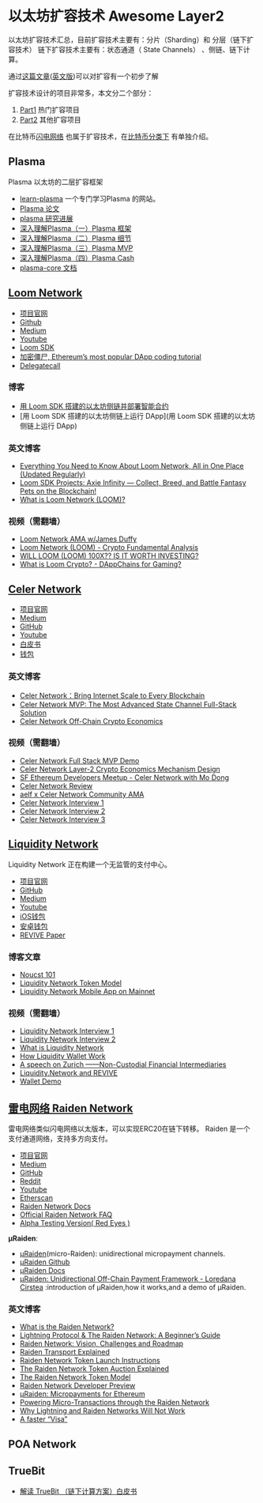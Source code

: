 # 以太坊扩容技术 Awesome Layer2

以太坊扩容技术汇总，目前扩容技术主要有：分片（Sharding）和 分层（链下扩容技术）
链下扩容技术主要有：状态通道（ State Channels） 、侧链、链下计算。

通过[这篇文章](https://www.jianshu.com/p/560366753f9e)([英文版](https://www.jianshu.com/p/560366753f9e))可以对扩容有一个初步了解

扩容技术设计的项目非常多，本文分二个部分：

1. [Part1](https://wiki.learnblockchain.cn/ethereum/layer-2.html) 热门扩容项目
2. [Part2](https://wiki.learnblockchain.cn/ethereum/layer-2-more.html) 其他扩容项目

在比特币[闪电网络](https://wiki.learnblockchain.cn/bitcoin/lightning.html) 也属于扩容技术，在[比特币分类下](https://wiki.learnblockchain.cn/bitcoin/lightning.html) 有单独介绍。

## Plasma 

Plasma 以太坊的二层扩容框架

* [learn-plasma](https://www.learnplasma.org/zh/learn/) 一个专门学习Plasma 的网站。
* [Plasma 论文](http://plasma.io/plasma.pdf) 
* [plasma 研究进展](https://ethresear.ch/c/plasma)
* [深入理解Plasma（一）Plasma 框架](https://learnblockchain.cn/2018/10/20/plasma-framework/)
* [深入理解Plasma（二）Plasma 细节](https://learnblockchain.cn/2018/10/24/plasma-in-detail/)
* [深入理解Plasma（三）Plasma MVP](https://learnblockchain.cn/2018/11/03/plasma-mvp/)
* [深入理解Plasma（四）Plasma Cash](https://learnblockchain.cn/2018/11/16/plasma-cash/)
* [plasma-core 文档](https://plasma-core.readthedocs.io/en/latest/index.html)

## [Loom Network](https://loomx.io/)


* [项目官网](https://loomx.io/)
* [Github](https://github.com/loomnetwork)
* [Medium](https://medium.com/loom-network)
* [Youtube](https://www.youtube.com/channel/UCahF8koYeqhJ32Dn5fDr9jg)
* [Loom SDK](https://loomx.io/developers/)
* [加密僵尸, Ethereum’s most popular DApp coding tutorial](https://cryptozombies.io/)
* [Delegatecall](https://delegatecall.com/)

### 博客

* [用 Loom SDK 搭建的以太坊侧链并部署智能合约](https://learnblockchain.cn/2019/04/29/use-loom/)
* [用 Loom SDK 搭建的以太坊侧链上运行 DApp](用 Loom SDK 搭建的以太坊侧链上运行 DApp)

### 英文博客

* [Everything You Need to Know About Loom Network, All in One Place (Updated Regularly)](https://medium.com/loom-network/everything-you-need-to-know-about-loom-network-all-in-one-place-updated-regularly-64742bd839fe)
* [Loom SDK Projects: Axie Infinity — Collect, Breed, and Battle Fantasy Pets on the Blockchain!](https://medium.com/loom-network/loom-sdk-projects-axie-infinity-collect-breed-and-battle-fantasy-pets-on-the-blockchain-22e6fd11b410)
* [What is Loom Network (LOOM)?](https://coinswitch.co/info/loom-network/what-is-loom-network)


### 视频（需翻墙）

* [Loom Network AMA w/James Duffy](https://www.youtube.com/watch?v=8Evsx9cHvwA)
* [Loom Network (LOOM) - Crypto Fundamental Analysis](https://www.youtube.com/watch?v=RstsGJREaVs)
* [WILL LOOM (LOOM) 100X?? IS IT WORTH INVESTING?](https://www.youtube.com/watch?v=rHVugUFz0Ys)
* [What is Loom Crypto? - DAppChains for Gaming?](https://www.youtube.com/watch?v=wUd2iS1BkAs)



## [Celer Network](https://www.celer.network/)

* [项目官网](https://www.celer.network/)
* [Medium](https://medium.com/@CelerNetwork)
* [GitHub](https://github.com/celer-network)
* [Youtube](https://www.youtube.com/channel/UC8-k15uAVa5vfpLbh1gU_hA)
* [白皮书](https://www.celer.network/doc/CelerNetwork-Whitepaper.pdf)
* [钱包](https://get.celer.app/)


### 英文博客

* [Celer Network：Bring Internet Scale to Every Blockchain](https://medium.com/celer-network/celer-network-bring-internet-scale-to-every-blockchain-b8f3c9a2d270)
* [Celer Network MVP: The Most Advanced State Channel Full-Stack Solution](https://medium.com/celer-network/celer-network-mvp-the-most-advanced-state-channel-full-stack-solution-21df46234e42)
* [Celer Network Off-Chain Crypto Economics](https://medium.com/celer-network/celer-network-off-chain-crypto-economics-13999b11e635)

### 视频（需翻墙）

* [Celer Network Full Stack MVP Demo](https://www.youtube.com/watch?v=GoFnWPyEJ18)
* [Celer Network Layer-2 Crypto Economics Mechanism Design](https://www.youtube.com/watch?v=K2FxqAmrYD8)
* [SF Ethereum Developers Meetup - Celer Network with Mo Dong](https://www.youtube.com/watch?v=P_meMqDspNI)
* [Celer Network Review](https://www.youtube.com/watch?v=VsFGz4O7i5U)
* [aelf x Celer Network Community AMA](https://www.youtube.com/watch?v=5b3sNrTf210)
* [Celer Network Interview 1](https://www.youtube.com/watch?v=uU3jp_JBZ7M%26t=67s)
* [Celer Network Interview 2](https://www.youtube.com/watch?v=KJwXWDmSn3c)
* [Celer Network Interview 3](https://www.youtube.com/watch?v=fcfybxi6W30)


## [Liquidity Network](https://liquidity.network/)

Liquidity Network 正在构建一个无监管的支付中心。

* [项目官网](https://liquidity.network/)
* [GitHub](https://github.com/liquidity-network)
* [Medium](https://medium.com/@liquidity.network)
* [Youtube](https://www.youtube.com/channel/UCun8UadDUB5-lBVUli_R6GA)
* [iOS钱包](https://itunes.apple.com/ch/app/liquidity-network-wallet/id1395924630)
* [安卓钱包](https://play.google.com/store/apps/details?id=com.liquiditynetwork.wallet)
* [REVIVE Paper](https://eprint.iacr.org/2017/823.pdf)

### 博客文章

* [Noucst 101](https://medium.com/p/2acfbc0be47b?source=user_profile---------2------------------)
* [Liquidity Network Token Model](https://medium.com/liquidity-network/liquidity-network-token-model-d22861ab9faa)
* [Liquidity Network Mobile App on Mainnet](https://medium.com/liquidity-network/liquidity-network-mobile-app-on-mainnet-f95bd87ffec9)


### 视频（需翻墙）

* [Liquidity Network Interview 1](https://www.youtube.com/watch?v=BDX9VWBFySE)
* [Liquidity Network Interview 2](https://www.youtube.com/watch?v=vZ3vj5HU3Ec)
* [What is Liquidity Network](https://www.youtube.com/watch?v=pYXP-X-6yxI)
* [How Liquidity Wallet Work](https://www.youtube.com/watch?v=43DFoNiE5mQ)
* [A speech on Zurich ——Non-Custodial Financial Intermediaries](https://www.youtube.com/watch?v=-s4_frwlLj0)
* [Liquidity.Network and REVIVE](https://www.youtube.com/watch?v=emZTtmiR-AY)
* [Wallet Demo](https://www.youtube.com/watch?v=jM9VWRBbqtU)


## [雷电网络 Raiden Network](https://raiden.network/)

雷电网络类似闪电网络以太版本，可以实现ERC20在链下转移。
Raiden 是一个支付通道网络，支持多方向支付。
 
* [项目官网](https://raiden.network/)
* [Medium](https://medium.com/raiden-network)
* [GitHub](https://github.com/raiden-network)
* [Reddit](https://www.reddit.com/r/raidennetwork/)
* [Youtube](https://www.youtube.com/channel/UCoUP_hnjUddEvbxmtNCcApg)
* [Etherscan](https://etherscan.io/token/0x255aa6df07540cb5d3d297f0d0d4d84cb52bc8e6)
* [Raiden Network Docs](http://raiden-network.readthedocs.io/en/stable/)
* [Official Raiden Network FAQ](https://raiden.network/faq.html)
* [Alpha Testing Version( Red Eyes )](https://github.com/raiden-network/raiden/milestone/13)

**µRaiden**:

* [µRaiden](https://raiden.network/micro.html)(micro-Raiden): unidirectional micropayment channels.
* [µRaiden Github](https://github.com/raiden-network/microraiden)
* [µRaiden Docs](http://microraiden.readthedocs.io/)
* [µRaiden: Unidirectional Off-Chain Payment Framework - Loredana Cirstea](https://www.youtube.com/watch?v=E6CIgJPxgpQ) :introduction of µRaiden,how it works,and a demo of µRaiden.



### 英文博客

* [What is the Raiden Network?](https://raiden.network/101.html)
* [Lightning Protocol & The Raiden Network: A Beginner’s Guide](https://blog.springrole.com/lightning-protocol-the-raiden-network-a-beginners-guide-c9d7bc702748)
* [Raiden Network: Vision, Challenges and Roadmap](https://medium.com/@raiden_network/raiden-network-vision-challenges-and-roadmap-593dfa34b868)
* [Raiden Transport Explained](https://medium.com/raiden-network/raiden-transport-explained-939d7741b6f4)
* [Raiden Network Token Launch Instructions](https://medium.com/@raiden_network/raiden-token-launch-instructions-3dc5df1b2386)
* [The Raiden Network Token Auction Explained](https://medium.com/@raiden_network/the-raiden-token-auction-explained-1cc0c7946b26)
* [The Raiden Network Token Model](https://medium.com/@raiden_network/the-raiden-network-token-model-9b6ef8d0b64)
* [Raiden Network Developer Preview](https://hackernoon.com/raiden-network-developer-preview-dad83ec3fc23)
* [µRaiden: Micropayments for Ethereum](https://hackernoon.com/%25C2%25B5raiden-micropayments-for-ethereum-f0756cd400b3)
* [Powering Micro-Transactions through the Raiden Network](https://medium.com/@KryptoPal/powering-micro-transactions-through-the-raiden-network-971a96ff5064)
* [Why Lightning and Raiden Networks Will Not Work](https://medium.com/fairlayer/why-lightning-and-raiden-networks-will-not-work-d1880e4bc294)
* [A faster “Visa”](https://medium.com/@katerinastro/a-faster-visa-onto-the-blockchain-cfdbc7014811)

## POA Network



## TrueBit

* [解读 TrueBit （链下计算方案）白皮书](https://learnblockchain.cn/2018/03/24/truebit-whitepaper/)













